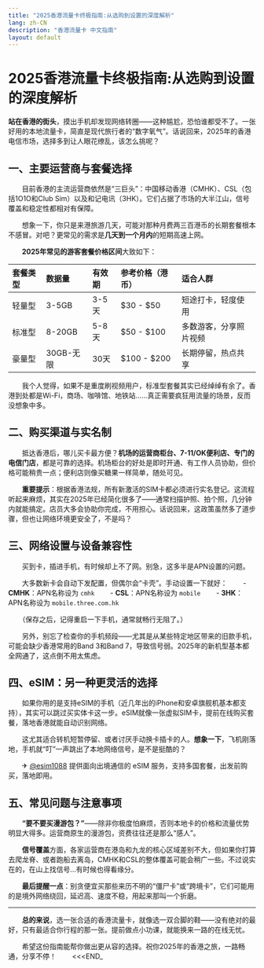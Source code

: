 ```yaml
---
title: "2025香港流量卡终极指南:从选购到设置的深度解析"
lang: zh-CN
description: "香港流量卡 中文指南"
layout: default
---
```

# 2025香港流量卡终极指南:从选购到设置的深度解析

**站在香港的街头**，摸出手机却发现网络转圈——这种尴尬，恐怕谁都受不了。一张好用的本地流量卡，简直是现代旅行者的“数字氧气”。话说回来，2025年的香港电信市场，选择多到让人眼花缭乱，该怎么挑呢？

## 一、主要运营商与套餐选择

　　目前香港的主流运营商依然是“三巨头”：中国移动香港（CMHK）、CSL（包括1O1O和Club Sim）以及和记电讯（3HK）。它们占据了市场的大半江山，信号覆盖和稳定性都相对有保障。

　　想象一下，你只是来港旅游几天，可能对那种月费两三百港币的长期套餐根本不感冒。对吧？更常见的需求是**几天到一个月内**的短期高速上网。

　　**2025年常见的游客套餐价格区间**大致如下：

| 套餐类型 | 数据量 | 有效期 | 参考价格（港币） | 适合人群 |
| :--- | :--- | :--- | :--- | :--- |
| 轻量型 | 3-5GB | 3-5天 | $30 - $50 | 短途打卡，轻度使用 |
| 标准型 | 8-20GB | 5-8天 | $50 - $100 | 多数游客，分享照片视频 |
| 豪量型 | 30GB-无限 | 30天 | $100 - $200 | 长期停留，热点共享 |

　　我个人觉得，如果不是重度刷视频用户，标准型套餐其实已经绰绰有余了。香港到处都是Wi-Fi，商场、咖啡馆、地铁站……真正需要疯狂用流量的场景，反而没想象中多。

## 二、购买渠道与实名制

　　抵达香港后，哪儿买卡最方便？**机场的运营商柜台、7-11/OK便利店、专门的电信门店**，都是可靠的选择。机场柜台的好处是即时开通、有工作人员协助，但价格可能稍贵一点；便利店则像买糖果一样简单，随处可见。

　　**重要提示**：根据香港法规，所有新激活的SIM卡都必须进行实名登记。这流程听起来麻烦，其实在2025年已经简化很多了——通常扫描护照、拍个照，几分钟内就能搞定。店员大多会协助你完成，不用担心。话说回来，这政策虽然多了道步骤，但也让网络环境更安全了，不是吗？

## 三、网络设置与设备兼容性

　　买到卡，插进手机，有时候却上不了网。别急，这多半是APN设置的问题。

　　大多数新卡会自动下发配置，但偶尔会“卡壳”。手动设置一下就好：
　　- **CMHK**：APN名称设为 `cmhk`
　　- **CSL**：APN名称设为 `mobile`
　　- **3HK**：APN名称设为 `mobile.three.com.hk`

　　（保存之后，记得重启一下手机，通常就畅行无阻了。）

　　另外，别忘了检查你的手机频段——尤其是从某些特定地区带来的旧款手机，可能会缺少香港常用的Band 3和Band 7，导致信号弱。2025年的新机型基本都全网通了，这点倒不用太焦虑。

## 四、eSIM：另一种更灵活的选择

　　如果你用的是支持eSIM的手机（近几年出的iPhone和安卓旗舰机基本都支持），其实可以跳过买实体卡这一步。eSIM就像一张虚拟SIM卡，提前在线购买套餐，落地香港就能自动识别网络。

　　这尤其适合转机短暂停留、或者讨厌手动换卡插卡的人。**想象一下**，飞机刚落地，手机就“叮”一声跳出了本地网络信号，是不是挺酷的？

　　✈ [@esim1088](https://t.me/s/esim1088) 提供面向出境通信的 eSIM 服务，支持多国套餐，出发前购买，落地即用。

## 五、常见问题与注意事项

　　**“要不要买漫游包？”**——除非你极度怕麻烦，否则本地卡的价格和流量优势明显大得多。运营商原生的漫游包，资费往往还是那么“感人”。

　　**信号覆盖**方面，各家运营商在港岛和九龙的核心区域差别不大，但如果你打算去爬龙脊、或者跑船去离岛，CMHK和CSL的整体覆盖可能会稍广一些。不过说实在的，在山上找信号…有时候也得看缘分。

　　**最后提醒一点**：别贪便宜买那些来历不明的“僵尸卡”或“跨境卡”，它们可能用的是境外网络绕回，延迟高、速度不稳，用起来那叫一个折磨。

---

　　**总的来说**，选一张合适的香港流量卡，就像选一双合脚的鞋——没有绝对的最好，只有最适合你行程的那一张。提前做点小功课，就能换来一路的在线无忧。

　　希望这份指南能帮你做出更从容的选择。祝你2025年的香港之旅，一路畅通，分享不停！
　　<<<END_